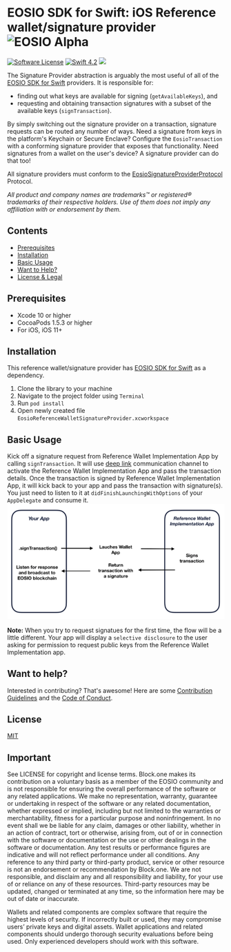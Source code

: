 # EOSIO SDK for Swift: iOS Reference wallet/signature provider ![EOSIO Alpha](https://img.shields.io/badge/EOSIO-Alpha-blue.svg)
[![Software License](https://img.shields.io/badge/license-MIT-lightgrey.svg)](https://github.com/EOSIO/eosio-swift/blob/master/LICENSE)
[![Swift 4.2](https://img.shields.io/badge/Language-Swift_4.2-orange.svg)](https://swift.org)
![](https://img.shields.io/badge/Deployment%20Target-iOS%2011-blue.svg)

The Signature Provider abstraction is arguably the most useful of all of the [EOSIO SDK for Swift](https://github.com/EOSIO/eosio-swift) providers. It is responsible for:

* finding out what keys are available for signing (`getAvailableKeys`), and
* requesting and obtaining transaction signatures with a subset of the available keys (`signTransaction`).

By simply switching out the signature provider on a transaction, signature requests can be routed any number of ways. Need a signature from keys in the platform's Keychain or Secure Enclave? Configure the `EosioTransaction` with a conforming signature provider that exposes that functionality. Need signatures from a wallet on the user's device? A signature provider can do that too!

All signature providers must conform to the [EosioSignatureProviderProtocol](https://github.com/EOSIO/eosio-swift/blob/master/EosioSwift/EosioSignatureProviderProtocol/EosioSignatureProviderProtocol.swift) Protocol.



*All product and company names are trademarks™ or registered® trademarks of their respective holders. Use of them does not imply any affiliation with or endorsement by them.*

## Contents
- [Prerequisites](#prerequisites)
- [Installation](#installation)
- [Basic Usage](#basic-usage)
- [Want to Help?](#want-to-help)
- [License & Legal](#license)

## Prerequisites

* Xcode 10 or higher
* CocoaPods 1.5.3 or higher
* For iOS, iOS 11+

## Installation
This reference wallet/signature provider has [EOSIO SDK for Swift](https://github.com/EOSIO/eosio-swift) as a dependency.

1. Clone the library to your machine
2. Navigate to the project folder using `Terminal`
3. Run `pod install`
4. Open newly created file `EosioReferenceWalletSignatureProvider.xcworkspace`

## Basic Usage

Kick off a signature request from Reference Wallet Implementation App by calling `signTransaction`.
It will use [deep link](https://developer.apple.com/ios/universal-links/) communication channel to activate the Reference Wallet Implementation App and pass the transaction details.
Once the transaction is signed by Reference Wallet Implementation App, it will kick back to your app and pass the transaction with signature(s).
You just need to listen to it at `didFinishLaunchingWithOptions` of your `AppDelegate` and consume it.
![Diagram](Img/diagram.png)

**Note:** When you try to request signatues for the first time, the flow will be a little different. Your app will display a `selective disclosure` to the user asking for permission to request public keys from the Reference Wallet Implementation app.

## Want to help?

Interested in contributing? That's awesome! Here are some [Contribution Guidelines](./CONTRIBUTING.md) and the [Code of Conduct](./CONTRIBUTING.md#conduct).

## License

[MIT](./LICENSE)

## Important

See LICENSE for copyright and license terms.  Block.one makes its contribution on a voluntary basis as a member of the EOSIO community and is not responsible for ensuring the overall performance of the software or any related applications.  We make no representation, warranty, guarantee or undertaking in respect of the software or any related documentation, whether expressed or implied, including but not limited to the warranties or merchantability, fitness for a particular purpose and noninfringement. In no event shall we be liable for any claim, damages or other liability, whether in an action of contract, tort or otherwise, arising from, out of or in connection with the software or documentation or the use or other dealings in the software or documentation.  Any test results or performance figures are indicative and will not reflect performance under all conditions.  Any reference to any third party or third-party product, service or other resource is not an endorsement or recommendation by Block.one.  We are not responsible, and disclaim any and all responsibility and liability, for your use of or reliance on any of these resources. Third-party resources may be updated, changed or terminated at any time, so the information here may be out of date or inaccurate.

Wallets and related components are complex software that require the highest levels of security.  If incorrectly built or used, they may compromise users’ private keys and digital assets. Wallet applications and related components should undergo thorough security evaluations before being used.  Only experienced developers should work with this software.

